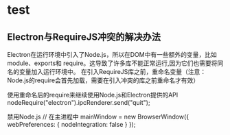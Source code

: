 # test
## Electron与RequireJS冲突的解决办法
Electron在运行环境中引入了Node.js，所以在DOM中有一些额外的变量，比如module、exports和 require。这导致了许多库不能正常运行,因为它们也需要将同名的变量加入运行环境中。
在引入RequireJS库之前，重命名变量（注意：Node.js的require会首先加载，需要在引入冲突的库之前重命名才有效）
<script type="text/javascript">
    window.nodeRequire = require;
    delete window.require;
    delete window.exports;
    delete window.module;
</script>
<script type="text/javascript" th:src="${domainCss} + '/js/gallery/require-jquery.js'"></script>
<script type="text/javascript" th:src="${domainCss} + '/js/gallery/require-config.js'+${staticTimeStamp}"></script>

使用重命名后的require来继续使用Node.js和Electron提供的API
nodeRequire("electron").ipcRenderer.send("quit");

禁用Node.js
// 在主进程中
mainWindow = new BrowserWindow({
  webPreferences: {
    nodeIntegration: false
  }
});
